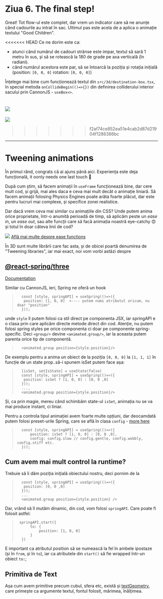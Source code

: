 # Ziua 6. The final step!

Great! Tot flow-ul este complet, dar vrem un indicator care să ne anunțe când cadourile au intrat în sac. Ultimul pas este acela de a aplica o animație textului "Good Children".

<<<<<<< HEAD
Ce ne dorim este ca:
- atunci când numărul de cadouri strânse este impar, textul să sară 1 metru în sus, și să se rotească la 180 de grade pe axa verticală (în radiani).
- când numărul acestora este par, să se întoarcă la poziția și rotația inițială (position: `[0, 0, 0]` rotation: `[0, 0, 0]`)

Înțelege mai bine cum funcționează textul din `src/3d/destination-box.tsx`, în special metoda `onCollideBegin(()=>{})` din definirea colliderului interior sacului prin CannonJS - `useBox<>`. 

![](https://vr-projects-eu.s3.eu-central-1.amazonaws.com/front-end-ro/c6-cerinta.png)
=======
![](https://d3tycb976jpudc.cloudfront.net/public/images/christmas-advent-2022/c6-cerinta.png)
>>>>>>> f2af74ce852ea51e4cab2d87d21904f1286386bc


---

# Tweening animations
În primul rând, congrats că ai ajuns până aici. Experiența este deja funcțională, it oonly needs one last touch 💫

După cum știm, să facem animații în `useFrame` funcționează bine, dar cere mult cod, și grijă, mai ales daca e ceva mai mult decât o animație liniară.
Să facem animații folosing Physics Engines poate arăta foarte plăcut, dar este pentru lucruri mai complexe, și specifice zonei realistice.

Dar dacă vrem ceva mai similar cu animațiile din CSS? Unde putem anima orice proprietate, într-o anumită perioadă de timp, să aplicăm peste un *ease in*, un *ease out*, sau alte funcții care să facă animația noastră eye-catchy 😍 și totul în doar câteva linii de cod?

![](https://d3tycb976jpudc.cloudfront.net/public/images/christmas-advent-2022/c6-ease.png)
[Află mai multe despre ease functions](https://easings.net/)

În 3D sunt multe librării care fac asta, și de obicei poartă denumirea de "Tweening libraries", iar mai exact, noi vom vorbi astăzi despre 

## [@react-spring/three](https://github.com/pmndrs/react-spring)
[Documentation](https://docs.pmnd.rs/react-three-fiber/tutorials/using-with-react-spring)

Similar cu CannonJS, ieri, Spring ne oferă un hook

>       const [style, springAPI] = useSpring(()=>({
>        position: [1, 0, 0]  <---- putem numi atributul oricum, nu doar "position"
>       }));

unde `style` îl putem folosi ca stil direct pe componenta JSX, iar springAPI e o clasa prin care aplicăm directe metode direct din cod.
Atenție, nu putem folosi spring styles pe orice componenta ci doar pe componente spring-specific. Deci `<group/>` devine `<animated.group/>`, iar la aceasta putem parenta orice tip de componentă.

>       <animated.group position={style.position}/>

De exemplu pentru a anima un obiect de la poziția `[0, 0, 0]` la `[1, 1, 1]` în funcție de un state prop..să-i spunem isSet putem face așa:

>       [isSet, setIsState] = useState(false)
>       const [style, springAPI] = useSpring(()=>({
>        position: isSet ? [1, 0, 0] : [0, 0 ,0]
>       }));
>       ....
>       <animated.group position={style.position}/>

Și, ca prin magie, mereu când schimbăm state-ul `isSet`, animația nu se va mai produce instant, ci liniar. 

Pentru a controla tipul animației avem foarte multe opțiuni, dar deocamdată putem folosi preset-urile Spring, care se află în clasa `config` - [more here](https://www.react-spring.dev/docs/advanced/config)


>       const [style, springAPI] = useSpring(()=>({
>           position: isSet ? [1, 0, 0] : [0, 0 ,0],
>           config: config.slow // config.gentle, config.wobbly, config.stiff etc.
>       }));


## Cum avem mai mult control la runtime?
Trebuie să îi dăm poziția inițială obiectului nostru, deci pornim de la 

>       const [style, springAPI] = useSpring(()=>({
>        position: [0, 0 ,0]
>       }));
>       ...
>       <animated.group position={style.position} />

Dar, vrând să îl mutăm dinamic, din cod, vom folosi `springAPI`. Care poate fi folosit astfel:

>      springAPI.start({
>           to: {
>               position: [1, 0, 0]
>           }
>       })

E important ca atributul position să se numească la fel în ambele ipostaze (și în `from`, și în `to`), iar ca atributele din `start()` să fie wrapped într-un obiect `to:`;

## Primitiva de Text
Așa cum avem primitive precum cubul, sfera etc, există și [textGeometry](https://threejs.org/docs/#examples/en/geometries/TextGeometry), care primește ca argumente textul, fontul folosit, mărimea, înălțimea.